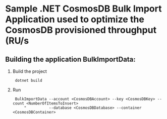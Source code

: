 # Sample .NET CosmosDB Bulk Import Application used to optimize the CosmosDB provisioned throughput (RU/s


## Building the application BulkImportData:

1. Build the project 

        dotnet build

2. Run

        BulkImportData --account <CosmosDBAccount> --key <CosmosDBKey> --count <NumberOfItemsToInsert>
            "          --database <CosmosDBDatabase> --container <CosmosDBContainer> 





